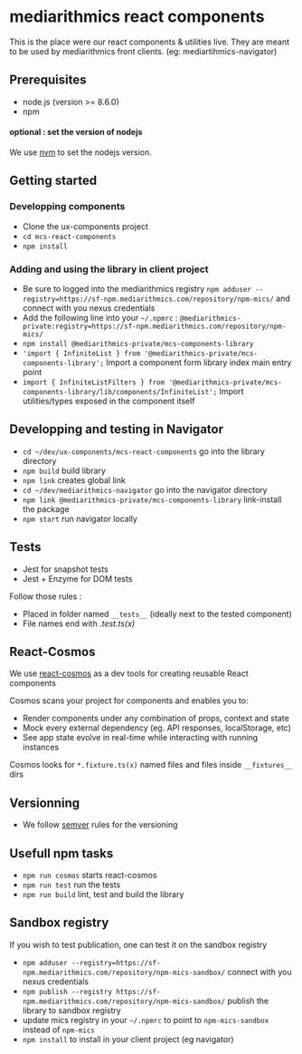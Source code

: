 mediarithmics react components
=======================

This is the place were our react components & utilities live.
They are meant to be used by mediarithmics front clients. (eg: mediartihmics-navigator)

Prerequisites
-------------

* node.js (version >= 8.6.0)
* npm

#### optional : set the version of nodejs

We use [nvm](https://github.com/creationix/nvm) to set the nodejs version.

Getting started
---------------

### Developping components

* Clone the ux-components project
* `cd mcs-react-components`
* `npm install`

### Adding and using the library in client project

* Be sure to logged into the mediarithmics registry
`npm adduser --registry=https://sf-npm.mediarithmics.com/repository/npm-mics/` and connect with you nexus credentials
* Add the following line into your `~/.npmrc` : 
`@mediarithmics-private:registry=https://sf-npm.mediarithmics.com/repository/npm-mics/`
* `npm install @mediarithmics-private/mcs-components-library`
* `'import { InfiniteList } from '@mediarithmics-private/mcs-components-library';` Import a component form library index main entry point
* `import { InfiniteListFilters } from '@mediarithmics-private/mcs-components-library/lib/components/InfiniteList';` Import utilities/types exposed in the component itself

Developping and testing in Navigator
---------------

* `cd ~/dev/ux-components/mcs-react-components` go into the library directory
* `npm build` build library
* `npm link` creates global link
* `cd ~/dev/mediarithmics-navigator` go into the navigator directory
* `npm link @mediarithmics-private/mcs-components-library` link-install the package
* `npm start` run navigator locally

Tests
---------------

* Jest for snapshot tests
* Jest + Enzyme for DOM tests

Follow those rules :

* Placed in folder named `__tests__` (ideally next to the tested component)
* File names end with *.test.ts(x)*

React-Cosmos
---------------

We use [react-cosmos](https://github.com/react-cosmos/react-cosmos) as a dev tools for creating reusable React components

Cosmos scans your project for components and enables you to:

* Render components under any combination of props, context and state
* Mock every external dependency (eg. API responses, localStorage, etc)
* See app state evolve in real-time while interacting with running instances

Cosmos looks for `*.fixture.ts(x)` named files and files inside `__fixtures__` dirs

Versionning
---------------

* We follow [semver](https://semver.org/) rules for the versioning

Usefull npm tasks
---------------

* `npm run cosmos` starts react-cosmos
* `npm run test` run the tests
* `npm run build` lint, test and build the library

Sandbox registry
---------------

If you wish to test publication, one can test it on the sandbox registry

* `npm adduser --registry=https://sf-npm.mediarithmics.com/repository/npm-mics-sandbox/` connect with you nexus credentials
* `npm publish --registry https://sf-npm.mediarithmics.com/repository/npm-mics-sandbox/` publish the library to sandbox registry
* update mics registry in your `~/.npmrc` to point to `npm-mics-sandbox` instead of `npm-mics`
* `npm install` to install in your client project (eg navigator)
